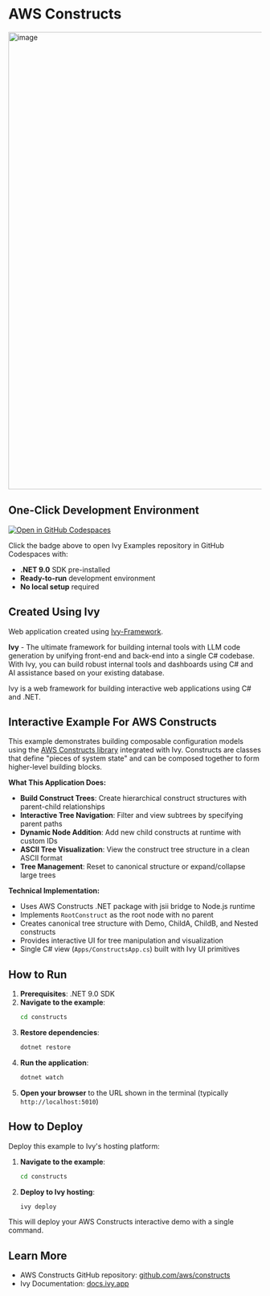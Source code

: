 # AWS Constructs

<img width="1915" height="909" alt="image" src="https://github.com/user-attachments/assets/a057e99e-ba5e-416d-b2b0-514e4f280cbb" />

## One-Click Development Environment

[![Open in GitHub Codespaces](https://github.com/codespaces/badge.svg)](https://github.com/codespaces/new?hide_repo_select=true&ref=main&repo=Ivy-Interactive%2FIvy-Examples&machine=standardLinux32gb&devcontainer_path=.devcontainer%2Fconstructs%2Fdevcontainer.json&location=EuropeWest)

Click the badge above to open Ivy Examples repository in GitHub Codespaces with:
- **.NET 9.0** SDK pre-installed
- **Ready-to-run** development environment
- **No local setup** required

## Created Using Ivy

Web application created using [Ivy-Framework](https://github.com/Ivy-Interactive/Ivy-Framework).

**Ivy** - The ultimate framework for building internal tools with LLM code generation by unifying front-end and back-end into a single C# codebase. With Ivy, you can build robust internal tools and dashboards using C# and AI assistance based on your existing database.

Ivy is a web framework for building interactive web applications using C# and .NET.

## Interactive Example For AWS Constructs

This example demonstrates building composable configuration models using the [AWS Constructs library](https://github.com/aws/constructs) integrated with Ivy. Constructs are classes that define "pieces of system state" and can be composed together to form higher-level building blocks.

**What This Application Does:**

- **Build Construct Trees**: Create hierarchical construct structures with parent-child relationships
- **Interactive Tree Navigation**: Filter and view subtrees by specifying parent paths
- **Dynamic Node Addition**: Add new child constructs at runtime with custom IDs
- **ASCII Tree Visualization**: View the construct tree structure in a clean ASCII format
- **Tree Management**: Reset to canonical structure or expand/collapse large trees

**Technical Implementation:**

- Uses AWS Constructs .NET package with jsii bridge to Node.js runtime
- Implements `RootConstruct` as the root node with no parent
- Creates canonical tree structure with Demo, ChildA, ChildB, and Nested constructs
- Provides interactive UI for tree manipulation and visualization
- Single C# view (`Apps/ConstructsApp.cs`) built with Ivy UI primitives

## How to Run

1. **Prerequisites**: .NET 9.0 SDK
2. **Navigate to the example**:
   ```bash
   cd constructs
   ```
3. **Restore dependencies**:
   ```bash
   dotnet restore
   ```
4. **Run the application**:
   ```bash
   dotnet watch
   ```
5. **Open your browser** to the URL shown in the terminal (typically `http://localhost:5010`)

## How to Deploy

Deploy this example to Ivy's hosting platform:

1. **Navigate to the example**:
   ```bash
   cd constructs
   ```
2. **Deploy to Ivy hosting**:
   ```bash
   ivy deploy
   ```
This will deploy your AWS Constructs interactive demo with a single command.

## Learn More

- AWS Constructs GitHub repository: [github.com/aws/constructs](https://github.com/aws/constructs)
- Ivy Documentation: [docs.ivy.app](https://docs.ivy.app)
